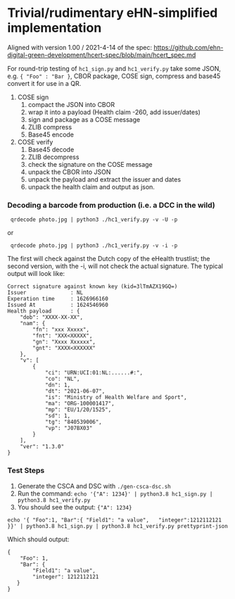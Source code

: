 # Trivial/rudimentary eHN-simplified implementation

Aligned with version 1.00 / 2021-4-14 of the spec:
	https://github.com/ehn-digital-green-development/hcert-spec/blob/main/hcert_spec.md

For round-trip testing of ```hc1_sign.py``` and ```hc1_verify.py``` take some
JSON, e.g. ```{ "Foo" : "Bar }```, CBOR package, COSE sign, compress and base45
convert it for use in a QR.

1. COSE sign
   1. compact the JSON into CBOR
   1. wrap it into a payload (Health claim -260, add issuer/dates)
   1. sign and package as a COSE message
   1. ZLIB compress
   1. Base45 encode 
1. COSE verify     
   1. Base45 decode
   1. ZLIB decompress
   1. check the signature on the COSE message
   1. unpack the CBOR into JSON
   1. unpack the payload and extract the issuer and dates
   1. unpack the health claim and output as json.

### Decoding a barcode from production (i.e. a DCC in the wild)

     qrdecode photo.jpg | python3 ./hc1_verify.py -v -U -p

or

     qrdecode photo.jpg | python3 ./hc1_verify.py -v -i -p

The first will check against the Dutch copy of the eHealth trustlist; the second version, with the -i, will not check the actual signature. The typical output will look like:

```
Correct signature against known key (kid=3lTmAZX19GQ=)
Issuer              : NL
Experation time     : 1626966160
Issued At           : 1624546960
Health payload      : {
    "dob": "XXXX-XX-XX",
    "nam": {
        "fn": "xxx Xxxxx",
        "fnt": "XXX<XXXXX",
        "gn": "Xxxx Xxxxxx",
        "gnt": "XXXX<XXXXXX"
    },
    "v": [
        {
            "ci": "URN:UCI:01:NL:......#:",
            "co": "NL",
            "dn": 1,
            "dt": "2021-06-07",
            "is": "Ministry of Health Welfare and Sport",
            "ma": "ORG-100001417",
            "mp": "EU/1/20/1525",
            "sd": 1,
            "tg": "840539006",
            "vp": "J07BX03"
        }
    ],
    "ver": "1.3.0"
}
```

### Test Steps

1. Generate the CSCA and DSC with ```./gen-csca-dsc.sh```	
1. Run the command: ```echo '{"A": 1234}' | python3.8 hc1_sign.py | python3.8 hc1_verify.py```
1. You should see the output: ```{"A": 1234}```

```echo '{ "Foo":1, "Bar":{ "Field1": "a value",   "integer":1212112121 }}' | python3.8 hc1_sign.py | python3.8 hc1_verify.py prettyprint-json```

Which should output:

```
{
    "Foo": 1, 
    "Bar": {
        "Field1": "a value", 
        "integer": 1212112121
   }
}
```

